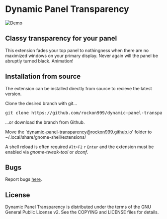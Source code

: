 # Dynamic Panel Transparency
[![Demo](https://github.com/rockon999/dynamic-panel-transparency/raw/master/media/demo.gif)](https://www.youtube.com/watch?v=P5Eqf65uVhs)

## Classy transparency for your panel
This extension fades your top panel to nothingness when there are no maximized windows on your primary display. Never again will the panel be abruptly turned black. Animation! 

## Installation from source

The extension can be installed directly from source to recieve the latest version.

Clone the desired branch with git...

<pre>git clone https://github.com/rockon999/dynamic-panel-transparency.git</pre>
...or download the branch from Github.

Move the 'dynamic-panel-transparency@rockon999.github.io' folder to ~/.local/share/gnome-shell/extensions/

A shell reload is often required <code>Alt+F2</code> <code>r</code> <code>Enter</code> and the extension must be enabled via *gnome-tweak-tool* or *dconf*.

## Bugs

Report bugs [here](https://github.com/rockon999/dynamic-panel-transparency/issues).

## License
Dynamic Panel Transparency is distributed under the terms of the GNU General Public License v2. 
See the COPYING and LICENSE files for details.
